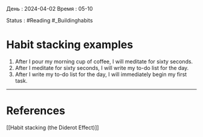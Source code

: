 День : 2024-04-02 
Время : 05-10

Status : #Reading #_Buildinghabits 


# Habit stacking examples


1. After I pour my morning cup of coffee, I will meditate for sixty seconds. 
2. After I meditate for sixty seconds, I will write my to-do list for the day. 
3. After I write my to-do list for the day, I will immediately begin my first task.
---
# References
[[Habit stacking (the Diderot Effect)]] 